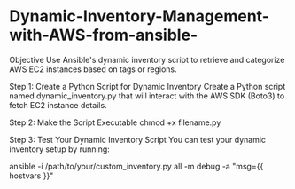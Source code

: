 # Dynamic-Inventory-Management-with-AWS-from-ansible-

Objective
Use Ansible's dynamic inventory script to retrieve and categorize AWS EC2 instances based on tags or regions.



Step 1: Create a Python Script for Dynamic Inventory
Create a Python script named dynamic_inventory.py that will interact with the AWS SDK (Boto3) to fetch EC2 instance details.

Step 2: Make the Script Executable
chmod +x filename.py

Step 3: Test Your Dynamic Inventory Script
You can test your dynamic inventory setup by running:

ansible -i /path/to/your/custom_inventory.py all -m debug -a "msg={{ hostvars }}"
